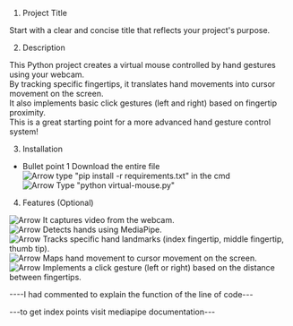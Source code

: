 1. Project Title

Start with a clear and concise title that reflects your project's purpose.

2. Description

This Python project creates a virtual mouse controlled by hand gestures using your webcam.<br>By tracking specific fingertips, it translates hand movements into cursor movement on the screen.<br> It also implements basic click gestures (left and right) based on fingertip proximity.<br> This is a great starting point for a more advanced hand gesture control system!


3. Installation

* Bullet point 1 Download the entire file<br>
<img src="https://example.com/arrow.png" alt="Arrow"> type "pip install -r requirements.txt" in the cmd<br>
<img src="https://example.com/arrow.png" alt="Arrow"> Type "python virtual-mouse.py"<br>


4. Features (Optional)

<img src="https://example.com/arrow.png" alt="Arrow"> It captures video from the webcam.<br>
<img src="https://example.com/arrow.png" alt="Arrow"> Detects hands using MediaPipe.<br>
<img src="https://example.com/arrow.png" alt="Arrow"> Tracks specific hand landmarks (index fingertip, middle fingertip, thumb tip).<br>
<img src="https://example.com/arrow.png" alt="Arrow"> Maps hand movement to cursor movement on the screen.<br>
<img src="https://example.com/arrow.png" alt="Arrow"> Implements a click gesture (left or right) based on the distance between fingertips.<br>

----I had commented to explain the function of the line of code---

---to get index points visit mediapipe documentation---
